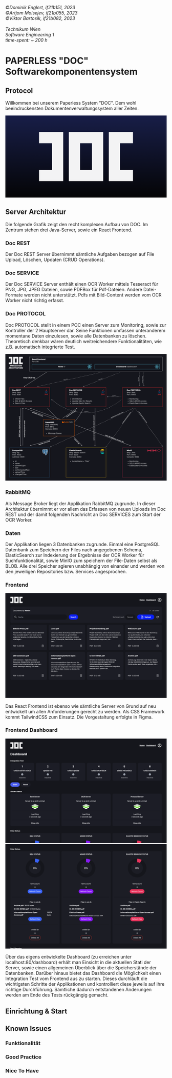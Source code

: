 *©Dominik Englert, if21b151, 2023<br>
©Artjom Moisejev, if21b055, 2023<br>
©Viktor Bartosik, if21b082, 2023<br>
<br>
Technikum Wien<br>
Software Engineering 1<br>
time-spent: ~ 200 h*

# PAPERLESS "DOC" Softwarekomponentensystem
## Protocol
Willkommen bei unserem Paperless System "DOC". Dem wohl beeindruckensten Dokumentenverwaltungssystem aller Zeiten.

![title](src_readme/doc-logo.png)

## Server Architektur
Die folgende Grafik zeigt den recht komplexen Aufbau von DOC. Im Zentrum stehen drei Java-Server, sowie ein React Frontend. 

### Doc REST
Der Doc REST Server übernimmt sämtliche Aufgaben bezogen auf File Upload, Löschen, Updaten (CRUD Operations). 

### Doc SERVICE
Der Doc SERVICE Server enthält einen OCR Worker mittels Tesseract für PNG, JPG, JPEG Dateien, sowie PDFBox für Pdf-Dateien. Andere Datei-Formate werden nicht unterstützt. Pdfs mit Bild-Content werden vom OCR Worker nicht richtig erfasst.

### Doc PROTOCOL
Doc PROTOCOL stellt in einem POC einen Server zum Monitoring, sowie zur Kontroller der 2 Hauptserver dar. Seine Funktionen umfassen unteranderem momentane Daten einzulesen, sowie alle Datenbanken zu löschen. Theoretisch denkbar wären deutlich weitreichendere Funktionalitäten, wie z.B. automatisch integrierte Test.

![title](src_readme/architecture.png)

### RabbitMQ
Als Message Broker liegt der Applikation RabbitMQ zugrunde. In dieser Architektur übernimmt er vor allem das Erfassen von neuen Uploads im Doc REST und der damit folgenden Nachricht an Doc SERVICES zum Start der OCR Worker.

### Daten
Der Applikation liegen 3 Datenbanken zugrunde. Einmal eine PostgreSQL Datenbank zum Speichern der Files nach angegebenen Schema, ElasticSearch zur Indexierung der Ergebnisse der OCR Worker für Suchfunktionalität, sowie MinIO zum speichern der File-Daten selbst als BLOB. Alle drei Speicher agieren unabhängig von einander und werden von den jeweiligen Repositories bzw. Services angesprochen.

### Frontend
![title](src_readme/landing.png)

Das React Frontend ist ebenso wie sämtliche Server von Grund auf neu entwickelt um allen Anforderungen gerecht zu werden. Als CSS Framework kommt TailwindCSS zum Einsatz. Die Vorgestaltung erfolgte in Figma.

### Frontend Dashboard
![title](src_readme/dashboard-1.png)
![title](src_readme/dashboard-2.png)

Über das eigens entwickelte Dashboard (zu erreichen unter localhost:80/dashboard) erhält man Einsicht in die aktuellen Stati der Server, sowie einen allgemeinen Überblick über die Speicherstände der Datenbanken. Darüber hinaus bietet das Dashboard die Möglichkeit einen Integration Test vom Frontend aus zu starten. Dieses durchläuft die wichtigsten Schritte der Applikationen und kontrolliert diese jeweils auf ihre richtige Durchführung. Sämtliche dadurch entstandenen Änderungen werden am Ende des Tests rückgängig gemacht.

## Einrichtung & Start

## Known Issues

### Funktionalität

### Good Practice

### Nice To Have